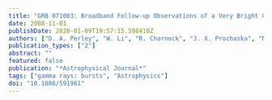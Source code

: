 ```yaml
---
title: "GRB 071003: Broadband Follow-up Observations of a Very Bright Gamma-Ray Burst in a Galactic Halo"
date: 2008-11-01
publishDate: 2020-01-09T19:57:15.598410Z
authors: ["D. A. Perley", "W. Li", "R. Chornock", "J. X. Prochaska", "N. R. Butler", "P. Chandra", "L. K. Pollack", "J. S. Bloom", "A. V. Filippenko", "H. Swan", "F. Yuan", "C. Akerlof", "M. W. Auger", "S. B. Cenko", "H. -W. Chen", "C. D. Fassnacht", "D. Fox", "D. Frail", "E. M. Johansson", "T. McKay", "D. Le Mignant", "M. Modjaz", "W. Rujopakarn", "R. Russel", "M. A. Skinner", "G. H. Smith", "I. Smith", "M. A. van Dam", "S. Yost"]
publication_types: ["2"]
abstract: ""
featured: false
publication: "*Astrophysical Journal*"
tags: ["gamma rays: bursts", "Astrophysics"]
doi: "10.1086/591961"
---
```


